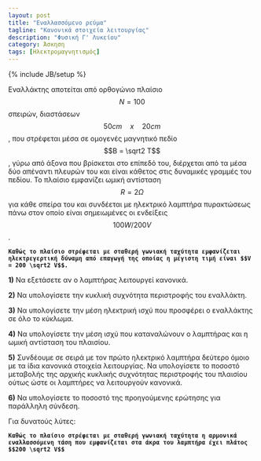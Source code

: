 ```yaml
---
layout: post
title: "Εναλλασσόμενο ρεύμα"
tagline: "Κανονικά στοιχεία λειτουργίας"
description: "Φυσική Γ' Λυκείου"
category: Άσκηση
tags: [Ηλεκτρομαγνητισμός]
---
```

{% include JB/setup %}

Εναλλάκτης αποτείται από ορθογώνιο πλαίσιο $$N = 100$$ σπειρών, 
διαστάσεων $$50cm \quad x \quad 20cm$$, που στρέφεται μέσα σε ομογενές 
μαγνητικό πεδίο $$Β = \sqrt2 Τ$$, γύρω από άξονα που βρίσκεται στο 
επίπεδό του, διέρχεται από τα μέσα δύο απέναντι πλευρών του και είναι κάθετος στις δυναμικές γραμμές του πεδίου. 
Το πλαίσιο εμφανίζει ωμική αντίσταση $$R = 2 Ω$$ για κάθε σπείρα του και συνδέεται με
ηλεκτρικό λαμπτήρα πυρακτώσεως πάνω στον οποίο είναι σημειωμένες οι ενδείξεις $$100W / 200V$$.


**`Καθώς το πλαίσιο στρέφεται με σταθερή γωνιακή ταχύτητα εμφανίζεται ηλεκτρεγερτική δύναμη από επαγωγή
της οποίας η μέγιστη τιμή είναι $$V = 200 \sqrt2 V$$.`**


**1)** Να εξετάσετε αν ο λαμπτήρας λειτουργεί κανονικά.

**2)** Να υπολογίσετε την κυκλική συχνότητα περιστροφής του εναλλάκτη.

**3)** Να υπολογίσετε την μέση ηλεκτρική ισχύ που προσφέρει ο εναλλάκτης σε όλο το κύκλωμα.

**4)** Να υπολογίσετε την μέση ισχύ που καταναλώνουν ο λαμπτήρας και η ωμική αντίσταση του πλαισίου.

**5)** Συνδέουμε σε σειρά με τον πρώτο ηλεκτρικό λαμπτήρα δεύτερο όμοιο με τα ίδια κανονικά στοιχεία λειτουργίας.
Να υπολογίσετε το ποσοστό μεταβολής της αρχικής κυκλικής συχνότητας περιστροφής του πλαισίου ούτως ώστε
οι λαμπτήρες να λειτουργούν κανονικά.

**6)** Να υπολογίσετε το ποσοστό της προηγούμενης ερώτησης για παράλληλη σύνδεση.



Για δυνατούς λύτες:

**`Καθώς το πλαίσιο στρέφεται με σταθερή γωνιακή ταχύτητα η αρμονικά εναλλασσόμενη τάση που εμφανίζεται στα άκρα του λαμπτήρα
έχει πλάτος $$200 \sqrt2 V$$`**



